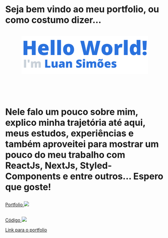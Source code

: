<h1>
  Seja bem vindo ao meu portfolio, ou como costumo dizer...
  <br />
  <br />
  <div align="center">
    <img src="./public/assets/helloWorld.png" alt="Hello World" />
  </div>
  <br />
  <br />
  <p>
    Nele falo um pouco sobre mim, explico minha trajetória até aqui, meus estudos, experiências e também aproveitei para mostrar um pouco do meu trabalho com ReactJs, NextJs, Styled-Components e entre outros... Espero que goste!
  </p>
</h1>

<a href="https://sylu4n.vercel.app/">
  Portfolio
  <img src="./public/apresetacao60s.gif" />
</a>

<h2></h2>

<a href="https://github.com/sylu4n/myportfolio">
  Código
  <img src="./public/apresetacaoCode.gif" />
</a>

<a href="https://sylu4n.vercel.app/">Link para o portfolio</a>
